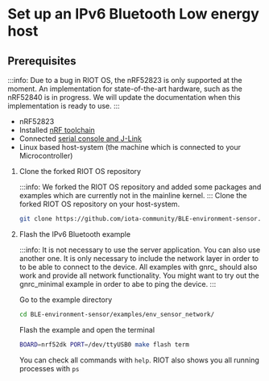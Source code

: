 # Set up an IPv6 Bluetooth Low energy host

## Prerequisites

:::info:
Due to a bug in RIOT OS, the nRF52823 is only supported at the moment. An implementation for state-of-the-art hardware,
such as the nRF52840 is in progress. We will update the documentation when this implementation is ready to use.
:::

- nRF52823
- Installed [nRF toolchain](set-up-nrf-toolchain.md)
- Connected [serial console and J-Link](connect-nrf-jlink-serial-console.md)
- Linux based host-system (the machine which is connected to your Microcontroller)

1. Clone the forked RIOT OS repository

    :::info:
    We forked the RIOT OS repository and added some packages and examples which are currently not in the mainline kernel.
    :::
    Clone the forked RIOT OS repository on your host-system. 
    ```bash
    git clone https://github.com/iota-community/BLE-environment-sensor.git
    ```

2. Flash the IPv6 Bluetooth example

    :::info:
    It is not necessary to use the server application. You can also use another one. 
    It is only necessary to include the network layer in order to to be able to connect to the device.
    All examples with gnrc_ should also work and provide all network functionality. 
    You might want to try out the gnrc_minimal example in order to abe to ping the device.
    :::

    Go to the example directory
    ```bash
    cd BLE-environment-sensor/examples/env_sensor_network/
    ```
    
    Flash the example and open the terminal
    ```bash
    BOARD=nrf52dk PORT=/dev/ttyUSB0 make flash term
    ```
    You can check all commands with ``help``. RIOT also shows you all running processes with ``ps``
